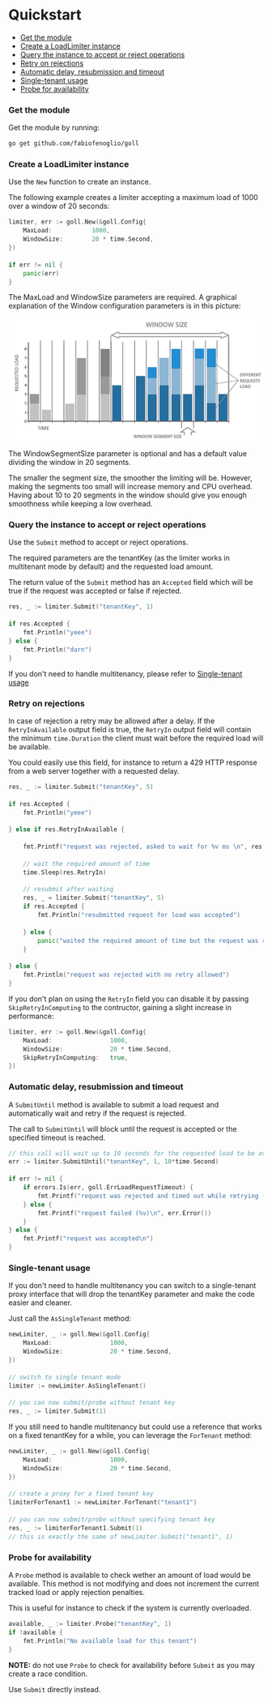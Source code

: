 # Quickstart

- [Get the module](#get-the-module)
- [Create a LoadLimiter instance](#create-a-loadlimiter-instance)
- [Query the instance to accept or reject operations](#query-the-instance-to-accept-or-reject-operations)
- [Retry on rejections](#retry-on-rejections)
- [Automatic delay, resubmission and timeout](#automatic-delay-resubmission-and-timeout)
- [Single-tenant usage](#single-tenant-usage)
- [Probe for availability](#probe-for-availability)

### Get the module

Get the module by running:

```bash
go get github.com/fabiofenoglio/goll
```

### Create a LoadLimiter instance

Use the `New` function to create an instance. 

The following example creates a limiter accepting a maximum load of 1000 over a window of 20 seconds:

```go
limiter, err := goll.New(&goll.Config{
    MaxLoad:           1000,
    WindowSize:        20 * time.Second,
})

if err != nil {
    panic(err)
}
```

The MaxLoad and WindowSize parameters are required. A graphical explanation of the Window configuration parameters is in this picture:

![graph](images/graph0.png)

The WindowSegmentSize parameter is optional and has a default value dividing the window in 20 segments.

The smaller the segment size, the smoother the limiting will be.
However, making the segments too small will increase memory and CPU overhead.
Having about 10 to 20 segments in the window should give you enough smoothness while keeping a low overhead.

### Query the instance to accept or reject operations

Use the `Submit` method to accept or reject operations.

The required parameters are the tenantKey (as the limiter works in multitenant mode by default)
and the requested load amount.

The return value of the `Submit` method has an `Accepted` field which will be true if the request was accepted or false if rejected.

```go
res, _ := limiter.Submit("tenantKey", 1)

if res.Accepted {
    fmt.Println("yeee")
} else {
    fmt.Println("darn")
}
```

If you don't need to handle multitenancy, please refer to [Single-tenant usage](#single-tenant-usage)

### Retry on rejections

In case of rejection a retry may be allowed after a delay. If the `RetryInAvailable` output field is true, the `RetryIn` output field will contain the minimum `time.Duration` the client must wait before the required load will be available.

You could easily use this field, for instance to return a 429 HTTP response from a web server together with a requested delay.

```go
res, _ := limiter.Submit("tenantKey", 5)

if res.Accepted {
    fmt.Println("yeee")

} else if res.RetryInAvailable {

    fmt.Printf("request was rejected, asked to wait for %v ms \n", res.RetryIn.Milliseconds())

    // wait the required amount of time
    time.Sleep(res.RetryIn)

    // resubmit after waiting
    res, _ = limiter.Submit("tenantKey", 5)
    if res.Accepted {
        fmt.Println("resubmitted request for load was accepted")

    } else {
        panic("waited the required amount of time but the request was rejected")
    }

} else {
    fmt.Println("request was rejected with no retry allowed")
}
```

If you don't plan on using the `RetryIn` field you can disable it by passing `SkipRetryInComputing` to the contructor, gaining a slight increase in performance:

```go
limiter, err := goll.New(&goll.Config{
    MaxLoad:                1000,
    WindowSize:             20 * time.Second,
    SkipRetryInComputing:   true,
})
```

### Automatic delay, resubmission and timeout

A `SubmitUntil` method is available to submit a load request and automatically wait and retry if the request is rejected.

The call to `SubmitUntil` will block until the request is accepted or the specified timeout is reached.

```go
// this call will wait up to 10 seconds for the requested load to be available.
err := limiter.SubmitUntil("tenantKey", 1, 10*time.Second)

if err != nil {
    if errors.Is(err, goll.ErrLoadRequestTimeout) {
        fmt.Printf("request was rejected and timed out while retrying (%v)\n", err.Error())
    } else {
        fmt.Printf("request failed (%v)\n", err.Error())
    }
} else {
    fmt.Printf("request was accepted\n")
}
```

### Single-tenant usage

If you don't need to handle multitenancy you can switch to a single-tenant proxy interface
that will drop the tenantKey parameter and make the code easier and cleaner.

Just call the `AsSingleTenant` method:

```go
newLimiter, _ := goll.New(&goll.Config{
    MaxLoad:                1000,
    WindowSize:             20 * time.Second,
})

// switch to single tenant mode
limiter := newLimiter.AsSingleTenant()

// you can now submit/probe without tenant key
res, _ := limiter.Submit(1)

```

If you still need to handle multitenancy but could use a reference that
works on a fixed tenantKey for a while, you can leverage the `ForTenant` method:

```go
newLimiter, _ := goll.New(&goll.Config{
    MaxLoad:                1000,
    WindowSize:             20 * time.Second,
})

// create a proxy for a fixed tenant key
limiterForTenant1 := newLimiter.ForTenant("tenant1")

// you can now submit/probe without specifying tenant key
res, _ := limiterForTenant1.Submit(1)
// this is exactly the same of newLimiter.Submit("tenant1", 1)
```

### Probe for availability

A `Probe` method is available to check wether an amount of load would be available. This method is not modifying and does not increment the current tracked load or apply rejection penalties.

This is useful for instance to check if the system is currently overloaded.

```go
available, _ := limiter.Probe("tenantKey", 1)
if !available {
    fmt.Println("No available load for this tenant")
}
```

**NOTE:** do not use `Probe` to check for availability before `Submit` as you may create a race condition.

Use `Submit` directly instead.